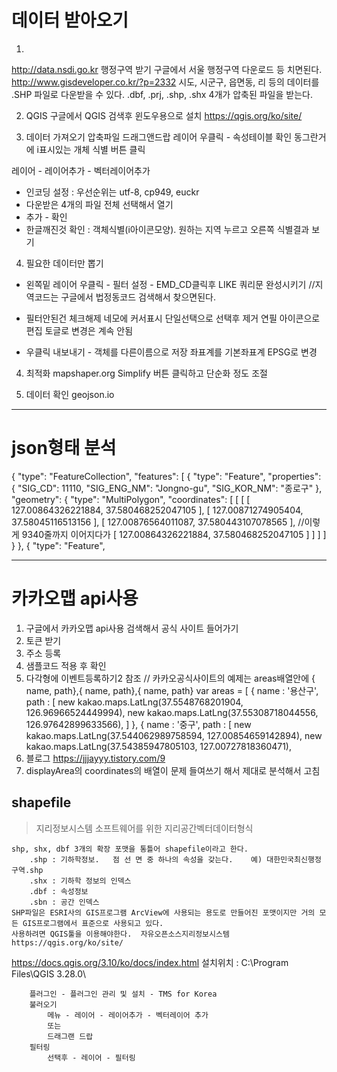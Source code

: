 # 데이터 받아오기
1. 
http://data.nsdi.go.kr
행정구역 받기
구글에서 서울 행정구역 다운로드 등 치면된다.
http://www.gisdeveloper.co.kr/?p=2332
시도,  시군구,   읍면동,  리 등의 데이터를 .SHP 파일로 다운받을 수 있다.
.dbf,   .prj,   .shp,   .shx  4개가 압축된 파일을 받는다.

2.  QGIS
구글에서 QGIS 검색후 윈도우용으로 설치
https://qgis.org/ko/site/

3. 데이터 가져오기
압축파일 드래그앤드랍
레이어 우클릭 - 속성테이블 확인
동그란거에 i표시있는 개체 식별 버튼 클릭

레이어 - 레이어추가 - 벡터레이어추가
- 인코딩 설정 : 우선순위는 utf-8, cp949, euckr
- 다운받은 4개의 파일 전체 선택해서 열기
- 추가 - 확인
- 한글깨진것 확인 : 객체식별(i아이콘모양).  원하는 지역 누르고 오른쪽 식별결과 보기

4. 필요한 데이터만 뽑기
- 왼쪽밑 레이어 우클릭 - 필터 설정 - EMD_CD클릭후 LIKE 쿼리문 완성시키기
  //지역코드는 구글에서 법정동코드 검색해서 찾으면된다.
- 필터안된건 체크해제
네모에 커서표시 단일선택으로 선택후 제거
연필 아이콘으로 편집 토글로 변경은 계속 안됨


- 우클릭 내보내기 - 객체를 다른이름으로 저장
  좌표계를 기본좌표계 EPSG로 변경


4. 최적화
mapshaper.org
Simplify 버튼 클릭하고 단순화 정도 조절

5. 데이터 확인
geojson.io


---
# json형태 분석
{
  "type": "FeatureCollection",
  "features": [
    {
      "type": "Feature",
      "properties": {
        "SIG_CD": 11110,
        "SIG_ENG_NM": "Jongno-gu",
        "SIG_KOR_NM": "종로구"
      },
      "geometry": {
        "type": "MultiPolygon",
        "coordinates": [
          [
            [
              [
                127.00864326221884,
                37.580468252047105
              ],
              [
                127.00871274905404,
                37.58045116513156
              ],
              [
                127.00876564011087,
                37.580443107078565
              ],
      //이렇게 9340줄까지 이어지다가
              [
                127.00864326221884,
                37.580468252047105
              ]
            ]
          ]
        ]
      }
    },
    {
      "type": "Feature",


---
# 카카오맵 api사용
1. 구글에서 카카오맵 api사용 검색해서 공식 사이트 들어가기
2. 토큰 받기
3. 주소 등록
4. 샘플코드 적용 후 확인
4. 다각형에 이벤트등록하기2 참조
  // 카카오공식사이트의 예제는 areas배열안에 { name, path},{ name, path},{ name, path}
var areas = [
    {
        name : '용산구',
        path : [
            new kakao.maps.LatLng(37.5548768201904, 126.96966524449994),
            new kakao.maps.LatLng(37.55308718044556, 126.97642899633566),
          ]
    }, {
        name : '중구',
        path : [
            new kakao.maps.LatLng(37.544062989758594, 127.00854659142894),
            new kakao.maps.LatLng(37.54385947805103, 127.00727818360471),
5. 블로그 https://jjjayyy.tistory.com/9
6. displayArea의 coordinates의 배열이 문제
  들여쓰기 해서 제대로 분석해서 고침


## shapefile
> 지리정보시스템 소프트웨어를 위한 지리공간벡터데이터형식
	
	shp, shx, dbf 3개의 확장 포맷을 통틀어 shapefile이라고 한다.
		.shp : 기하학정보.   점 선 면 중 하나의 속성을 갖는다.    예) 대한민국최신행정구역.shp
		.shx : 기하학 정보의 인덱스
		.dbf : 속성정보
		.sbn : 공간 인덱스
	SHP파일은 ESRI사의 GIS프로그램 ArcView에 사용되는 용도로 만들어진 포맷이지만 거의 모든 GIS프로그램에서 표준으로 사용되고 있다.
	사용하려면 QGIS툴을 이용해야한다.  자유오픈소스지리정보시스템 https://qgis.org/ko/site/
  https://docs.qgis.org/3.10/ko/docs/index.html
		설치위치 :  C:\Program Files\QGIS 3.28.0\
		
		플러그인 - 플러그인 관리 및 설치 - TMS for Korea
		불러오기
			메뉴 - 레이어 - 레이어추가 - 벡터레이어 추가
			또는
			드래그랜 드랍
		필터링
			선택후 - 레이어 - 필터링
